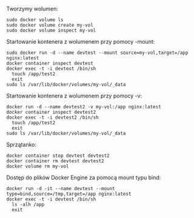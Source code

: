 Tworzymy wolumen:
```
sudo docker volume ls
sudo docker volume create my-vol
sudo docker volume inspect my-vol
```
Startowanie kontenera z wolumenem przy pomocy -mount:
```
sudo docker run -d --name devtest --mount source=my-vol,target=/app nginx:latest
docker container inspect devtest
docker exec -t -i devtest /bin/sh
  touch /app/test2
  exit
sudo ls /var/lib/docker/volumes/my-vol/_data
```
Startowanie kontenera z wolumenem przy pomocy -v:
```
docker run -d --name devtest2 -v my-vol:/app nginx:latest
docker container inspect devtest2
docker exec -t -i devtest2 /bin/sh
  touch /app/test2
  exit
sudo ls /var/lib/docker/volumes/my-vol/_data
```
Sprzątanko:
```
docker container stop devtest devtest2
docker container rm devtest devtest2
docker volume rm my-vol
```
Dostęp do plików Docker Engine za pomocą mount typu bind:
```
docker run -d -it --name devtest --mount type=bind,source=/tmp,target=/app nginx:latest
docker exec -t -i devtest /bin/sh
  ls -alh /app
  exit
```
